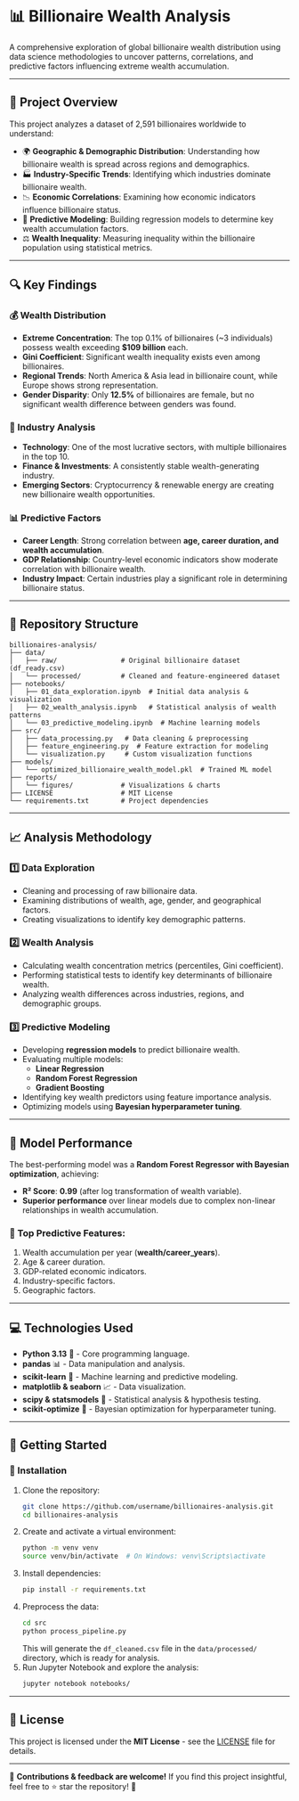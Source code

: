 # 📊 Billionaire Wealth Analysis

A comprehensive exploration of global billionaire wealth distribution using data science methodologies to uncover patterns, correlations, and predictive factors influencing extreme wealth accumulation.

---

## 🚀 Project Overview

This project analyzes a dataset of 2,591 billionaires worldwide to understand:

- 🌍 **Geographic & Demographic Distribution**: Understanding how billionaire wealth is spread across regions and demographics.
- 🏭 **Industry-Specific Trends**: Identifying which industries dominate billionaire wealth.
- 📉 **Economic Correlations**: Examining how economic indicators influence billionaire status.
- 🔮 **Predictive Modeling**: Building regression models to determine key wealth accumulation factors.
- ⚖️ **Wealth Inequality**: Measuring inequality within the billionaire population using statistical metrics.

---

## 🔍 Key Findings

### 💰 Wealth Distribution

- **Extreme Concentration**: The top 0.1% of billionaires (~3 individuals) possess wealth exceeding **$109 billion** each.
- **Gini Coefficient**: Significant wealth inequality exists even among billionaires.
- **Regional Trends**: North America & Asia lead in billionaire count, while Europe shows strong representation.
- **Gender Disparity**: Only **12.5%** of billionaires are female, but no significant wealth difference between genders was found.

### 🏦 Industry Analysis

- **Technology**: One of the most lucrative sectors, with multiple billionaires in the top 10.
- **Finance & Investments**: A consistently stable wealth-generating industry.
- **Emerging Sectors**: Cryptocurrency & renewable energy are creating new billionaire wealth opportunities.

### 📊 Predictive Factors

- **Career Length**: Strong correlation between **age, career duration, and wealth accumulation**.
- **GDP Relationship**: Country-level economic indicators show moderate correlation with billionaire wealth.
- **Industry Impact**: Certain industries play a significant role in determining billionaire status.

---

## 📁 Repository Structure

```plaintext
billionaires-analysis/
├── data/
│   ├── raw/                # Original billionaire dataset (df_ready.csv)
│   └── processed/          # Cleaned and feature-engineered dataset
├── notebooks/
│   ├── 01_data_exploration.ipynb  # Initial data analysis & visualization
│   ├── 02_wealth_analysis.ipynb   # Statistical analysis of wealth patterns
│   └── 03_predictive_modeling.ipynb  # Machine learning models
├── src/
│   ├── data_processing.py   # Data cleaning & preprocessing
│   ├── feature_engineering.py  # Feature extraction for modeling
│   └── visualization.py     # Custom visualization functions
├── models/
│   └── optimized_billionaire_wealth_model.pkl  # Trained ML model
├── reports/
│   └── figures/            # Visualizations & charts
├── LICENSE                 # MIT License
└── requirements.txt        # Project dependencies
```

---

## 📈 Analysis Methodology

### 1️⃣ Data Exploration
- Cleaning and processing of raw billionaire data.
- Examining distributions of wealth, age, gender, and geographical factors.
- Creating visualizations to identify key demographic patterns.

### 2️⃣ Wealth Analysis
- Calculating wealth concentration metrics (percentiles, Gini coefficient).
- Performing statistical tests to identify key determinants of billionaire wealth.
- Analyzing wealth differences across industries, regions, and demographic groups.

### 3️⃣ Predictive Modeling
- Developing **regression models** to predict billionaire wealth.
- Evaluating multiple models:
  - **Linear Regression**
  - **Random Forest Regression**
  - **Gradient Boosting**
- Identifying key wealth predictors using feature importance analysis.
- Optimizing models using **Bayesian hyperparameter tuning**.

---

## 🔮 Model Performance

The best-performing model was a **Random Forest Regressor with Bayesian optimization**, achieving:

- **R² Score**: **0.99** (after log transformation of wealth variable).
- **Superior performance** over linear models due to complex non-linear relationships in wealth accumulation.

### 🎯 Top Predictive Features:
1. Wealth accumulation per year (**wealth/career_years**).
2. Age & career duration.
3. GDP-related economic indicators.
4. Industry-specific factors.
5. Geographic factors.

---

## 💻 Technologies Used

- **Python 3.13** 🐍 - Core programming language.
- **pandas** 📊 - Data manipulation and analysis.
- **scikit-learn** 🤖 - Machine learning and predictive modeling.
- **matplotlib & seaborn** 📈 - Data visualization.
- **scipy & statsmodels** 🧮 - Statistical analysis & hypothesis testing.
- **scikit-optimize** 🎯 - Bayesian optimization for hyperparameter tuning.

---

## 🚀 Getting Started

### 🔧 Installation

1. Clone the repository:
   ```bash
   git clone https://github.com/username/billionaires-analysis.git
   cd billionaires-analysis
   ```
2. Create and activate a virtual environment:
   ```bash
   python -m venv venv
   source venv/bin/activate  # On Windows: venv\Scripts\activate
   ```
3. Install dependencies:
   ```bash
   pip install -r requirements.txt
   ```
4. Preprocess the data:
   ```bash
   cd src
   python process_pipeline.py
   ```
   This will generate the `df_cleaned.csv` file in the `data/processed/` directory, which is ready for analysis.
5. Run Jupyter Notebook and explore the analysis:
   ```bash
   jupyter notebook notebooks/
   ```

---

## 📄 License

This project is licensed under the **MIT License** - see the [LICENSE](LICENSE) file for details.

---

🌟 **Contributions & feedback are welcome!** If you find this project insightful, feel free to ⭐ star the repository! 🚀
